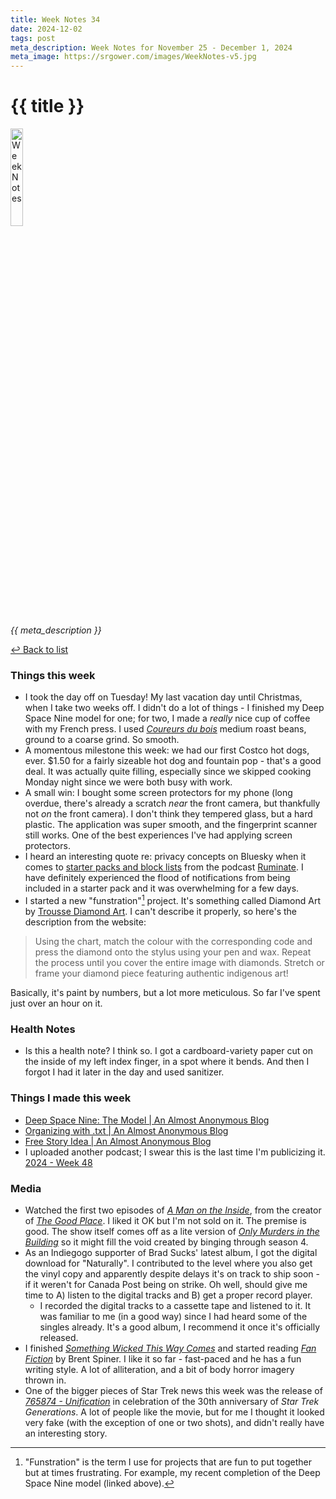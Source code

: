 ```yaml
---
title: Week Notes 34
date: 2024-12-02
tags: post
meta_description: Week Notes for November 25 - December 1, 2024
meta_image: https://srgower.com/images/WeekNotes-v5.jpg
---
```


# {{ title }}

<img src="{{ meta_image }}" width="20%" height="20%" alt="Week Notes" />

*{{ meta_description }}*

[↩ Back to list](/weeknotes/)

### Things this week

-  I took the day off on Tuesday! My last vacation day until Christmas, when I take two weeks off. I didn't do a lot of things - I finished my Deep Space Nine model for one; for two, I made a *really* nice cup of coffee with my French press. I used *[Coureurs du bois](https://birchbarkcoffeecompany.com/collections/all-products/products/coureur-des-bois?variant=8137699065945)* medium roast beans, ground to a coarse grind. So smooth.
- A momentous milestone this week: we had our first Costco hot dogs, ever. $1.50 for a fairly sizeable hot dog and fountain pop - that's a good deal. It was actually quite filling, especially since we skipped cooking Monday night since we were both busy with work. 
- A small win: I bought some screen protectors for my phone (long overdue, there's already a scratch *near* the front camera, but thankfully not *on* the front camera). I don't think they tempered glass, but a hard plastic. The application was super smooth, and the fingerprint scanner still works. One of the best experiences I've had applying screen protectors. 
- I heard an interesting quote re: privacy concepts on Bluesky when it comes to [starter packs and block lists](https://pca.st/episode/3cddf4c8-4017-4be9-b3ce-91708661b471?t=1407) from the podcast [Ruminate](https://ruminatepodcast.com/). I have definitely experienced the flood of notifications from being included in a starter pack and it was overwhelming for a few days. 
- I started a new "funstration"[^1] project. It's something called Diamond Art by [Trousse Diamond Art](https://theindigenouscollection.com/collections/diamond-art). I can't describe it properly, so here's the description from the website: 

> Using the chart, match the colour with the corresponding code and press the diamond onto the stylus using your pen and wax. Repeat the process until you cover the entire image with diamonds. Stretch or frame your diamond piece featuring authentic indigenous art! 

Basically, it's paint by numbers, but a lot more meticulous. So far I've spent just over an hour on it. 

### Health Notes 

- Is this a health note? I think so. I got a cardboard-variety paper cut on the inside of my left index finger, in a spot where it bends. And then I forgot I had it later in the day and used sanitizer. 

### Things I made this week

- [Deep Space Nine: The Model | An Almost Anonymous Blog](https://lwgrs.bearblog.dev/ds9-model/) 
- [Organizing with .txt | An Almost Anonymous Blog](https://lwgrs.bearblog.dev/org-txt/) 
- [Free Story Idea | An Almost Anonymous Blog](https://lwgrs.bearblog.dev/story-idea/) 
- I uploaded another podcast; I swear this is the last time I'm publicizing it. [2024 - Week 48](https://weeknotes.pinecast.co/episode/3e097617/2024-week-48) 


### Media

- Watched the first two episodes of *[A Man on the Inside](https://trakt.tv/shows/a-man-on-the-inside)*, from the creator of *[The Good Place](https://trakt.tv/shows/the-good-place)*. I liked it OK but I'm not sold on it. The premise is good. The show itself comes off as a lite version of *[Only Murders in the Building](https://trakt.tv/shows/only-murders-in-the-building)* so it might fill the void created by binging through season 4.
- As an Indiegogo supporter of Brad Sucks' latest album, I got the digital download for "Naturally". I contributed to the level where you also get the vinyl copy and apparently despite delays it's on track to ship soon - if it weren't for Canada Post being on strike. Oh well, should give me time to A) listen to the digital tracks and B) get a proper record player. 
  - I recorded the digital tracks to a cassette tape and listened to it. It was familiar to me (in a good way) since I had heard some of the singles already. It's a good album, I recommend it once it's officially released. 
- I finished *[Something Wicked This Way Comes](https://app.thestorygraph.com/books/c8041768-08e1-4855-9065-1105ae45c444)* and started reading *[Fan Fiction](https://app.thestorygraph.com/books/c7c3ef8c-1249-4057-b521-f5b973e39ce5)* by Brent Spiner. I like it so far - fast-paced and he has a fun writing style. A lot of alliteration, and a bit of body horror imagery thrown in. 
- One of the bigger pieces of Star Trek news this week was the release of *[765874 - Unification](https://www.youtube.com/watch?v=mgOZFny7F50)* in celebration of the 30th anniversary of *Star Trek Generations*. A lot of people like the movie, but for me I thought it looked very fake (with the exception of one or two shots), and didn't really have an interesting story. 

[^1]: "Funstration" is the term I use for projects that are fun to put together but at times frustrating. For example, my recent completion of the Deep Space Nine model (linked above). 


